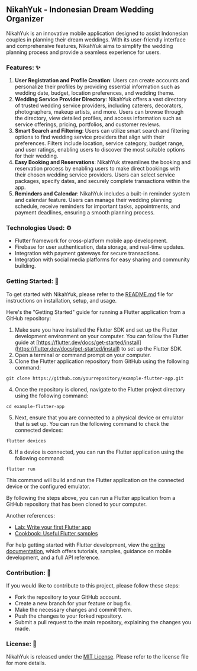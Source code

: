 ## NikahYuk - Indonesian Dream Wedding Organizer
NikahYuk is an innovative mobile application designed to assist Indonesian couples in planning their dream weddings. With its user-friendly interface and comprehensive features, NikahYuk aims to simplify the wedding planning process and provide a seamless experience for users.

### Features: ✨
1. **User Registration and Profile Creation**: Users can create accounts and personalize their profiles by providing essential information such as wedding date, budget, location preferences, and wedding theme.
2. **Wedding Service Provider Directory**: NikahYuk offers a vast directory of trusted wedding service providers, including caterers, decorators, photographers, makeup artists, and more. Users can browse through the directory, view detailed profiles, and access information such as service offerings, pricing, portfolios, and customer reviews.
3. **Smart Search and Filtering**: Users can utilize smart search and filtering options to find wedding service providers that align with their preferences. Filters include location, service category, budget range, and user ratings, enabling users to discover the most suitable options for their wedding.
5. **Easy Booking and Reservations**: NikahYuk streamlines the booking and reservation process by enabling users to make direct bookings with their chosen wedding service providers. Users can select service packages, specify dates, and securely complete transactions within the app.
7. **Reminders and Calendar**: NikahYuk includes a built-in reminder system and calendar feature. Users can manage their wedding planning schedule, receive reminders for important tasks, appointments, and payment deadlines, ensuring a smooth planning process.

### Technologies Used: ⚙️
- Flutter framework for cross-platform mobile app development.
- Firebase for user authentication, data storage, and real-time updates.
- Integration with payment gateways for secure transactions.
- Integration with social media platforms for easy sharing and community building.

### Getting Started: 🚀

To get started with NikahYuk, please refer to the [README.md](https://github.com/DavidChn05/nikahyuk-mobileapp/blob/master/README.md) file for instructions on installation, setup, and usage.

Here's the "Getting Started" guide for running a Flutter application from a GitHub repository:

1. Make sure you have installed the Flutter SDK and set up the Flutter development environment on your computer. You can follow the Flutter guide at [https://flutter.dev/docs/get-started/install](https://flutter.dev/docs/get-started/install) to set up the Flutter SDK.
2. Open a terminal or command prompt on your computer.
3. Clone the Flutter application repository from GitHub using the following command:
```
git clone https://github.com/yourrepository/example-flutter-app.git
```
4. Once the repository is cloned, navigate to the Flutter project directory using the following command:
```
cd example-flutter-app
```
5. Next, ensure that you are connected to a physical device or emulator that is set up. You can run the following command to check the connected devices:
```
flutter devices
```
6. If a device is connected, you can run the Flutter application using the following command:
```
flutter run
```
This command will build and run the Flutter application on the connected device or the configured emulator.

By following the steps above, you can run a Flutter application from a GitHub repository that has been cloned to your computer. 

Another references:
- [Lab: Write your first Flutter app](https://docs.flutter.dev/get-started/codelab)
- [Cookbook: Useful Flutter samples](https://docs.flutter.dev/cookbook)

For help getting started with Flutter development, view the
[online documentation](https://docs.flutter.dev/), which offers tutorials,
samples, guidance on mobile development, and a full API reference.

### Contribution: 🤝
If you would like to contribute to this project, please follow these steps:

- Fork the repository to your GitHub account.
- Create a new branch for your feature or bug fix.
- Make the necessary changes and commit them.
- Push the changes to your forked repository.
- Submit a pull request to the main repository, explaining the changes you made.

### License: 📄
NikahYuk is released under the [MIT License](https://github.com/DavidChn05/nikahyuk-mobileapp/blob/master/LICENSE). 
Please refer to the license file for more details.
